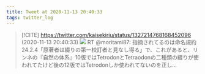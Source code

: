 ```yaml
---
title: Tweet at 2020-11-13 20:40:33
tags: twitter_log
---
```


> [!CITE] https://twitter.com/kaisekiriu/status/1327214768168452096 (2020-11-13 20:40:33)
> ![](https://twitter.com/kaisekiriu/status/1327214768168452096)
> RT @moritami87: 指摘されてるのは命名規約24.2.4「原著者は綴りの第一校訂者と見なし得る」で、これがあると、リンネの『自然の体系』10版ではTetrodonとTetraodonの二種類の綴りが使われてたけど後の12版ではTetrodonしか使われてないのを正し…
